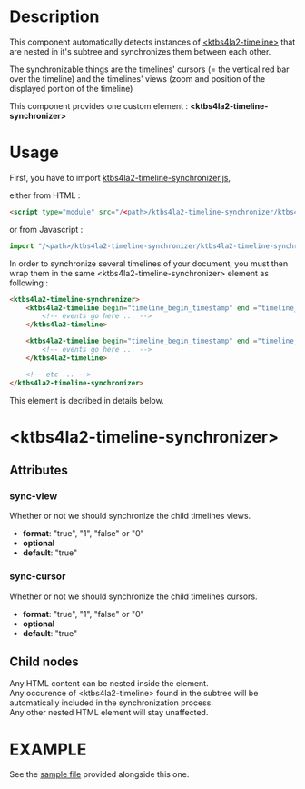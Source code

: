 # Description
This component automatically detects instances of [\<ktbs4la2-timeline\>](../ktbs4la2-timeline/README.md) that are nested in it's subtree and synchronizes them between each other.

The synchronizable things are the timelines' cursors (= the vertical red bar over the timeline) and the timelines' views (zoom and position of the displayed portion of the timeline)

This component provides one custom element : **\<ktbs4la2-timeline-synchronizer\>**

# Usage
First, you have to import [ktbs4la2-timeline-synchronizer.js](./ktbs4la2-timeline-synchronizer.js),

either from HTML :
```HTML
<script type="module" src="/<path>/ktbs4la2-timeline-synchronizer/ktbs4la2-timeline-synchronizer.js"></script>
```

or from Javascript :
```javascript
import "/<path>/ktbs4la2-timeline-synchronizer/ktbs4la2-timeline-synchronizer.js";
```

In order to synchronize several timelines of your document, you must then wrap them in the same \<ktbs4la2-timeline-synchronizer\> element as following :
```HTML
<ktbs4la2-timeline-synchronizer>
    <ktbs4la2-timeline begin="timeline_begin_timestamp" end ="timeline_end_timestamp">
        <!-- events go here ... -->
    </ktbs4la2-timeline>

    <ktbs4la2-timeline begin="timeline_begin_timestamp" end ="timeline_end_timestamp">
        <!-- events go here ... -->
    </ktbs4la2-timeline>

    <!-- etc ... -->
</ktbs4la2-timeline-synchronizer>
```

This element is decribed in details below.


# \<ktbs4la2-timeline-synchronizer\>

## Attributes

### sync-view

Whether or not we should synchronize the child timelines views.

+ **format**: "true", "1", "false" or "0"
+ **optional**
+ **default**: "true"

### sync-cursor

Whether or not we should synchronize the child timelines cursors.

+ **format**: "true", "1", "false" or "0"
+ **optional**
+ **default**: "true"

## Child nodes
Any HTML content can be nested inside the element.  
Any occurence of \<ktbs4la2-timeline\> found in the subtree will be automatically included in the synchronization process.  
Any other nested HTML element will stay unaffected.

# EXAMPLE
See the [sample file](./sample.html) provided alongside this one.